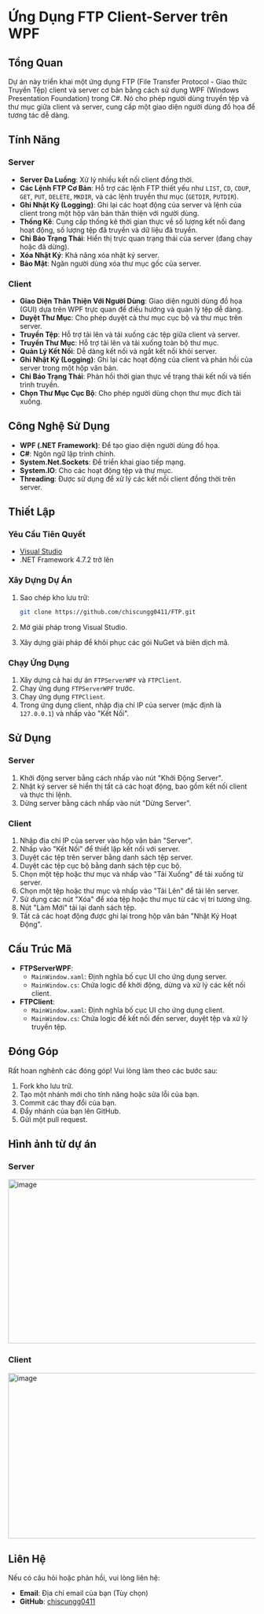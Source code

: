 # Ứng Dụng FTP Client-Server trên WPF

## Tổng Quan

Dự án này triển khai một ứng dụng FTP (File Transfer Protocol - Giao thức Truyền Tệp) client và server cơ bản bằng cách sử dụng WPF (Windows Presentation Foundation) trong C#. Nó cho phép người dùng truyền tệp và thư mục giữa client và server, cung cấp một giao diện người dùng đồ họa để tương tác dễ dàng.

## Tính Năng

### Server
-   **Server Đa Luồng**: Xử lý nhiều kết nối client đồng thời.
-   **Các Lệnh FTP Cơ Bản**: Hỗ trợ các lệnh FTP thiết yếu như `LIST`, `CD`, `CDUP`, `GET`, `PUT`, `DELETE`, `MKDIR`, và các lệnh truyền thư mục (`GETDIR`, `PUTDIR`).
-   **Ghi Nhật Ký (Logging)**: Ghi lại các hoạt động của server và lệnh của client trong một hộp văn bản thân thiện với người dùng.
-   **Thống Kê**: Cung cấp thống kê thời gian thực về số lượng kết nối đang hoạt động, số lượng tệp đã truyền và dữ liệu đã truyền.
-   **Chỉ Báo Trạng Thái**: Hiển thị trực quan trạng thái của server (đang chạy hoặc đã dừng).
-   **Xóa Nhật Ký**: Khả năng xóa nhật ký server.
-   **Bảo Mật**: Ngăn người dùng xóa thư mục gốc của server.

### Client
-   **Giao Diện Thân Thiện Với Người Dùng**: Giao diện người dùng đồ họa (GUI) dựa trên WPF trực quan để điều hướng và quản lý tệp dễ dàng.
-   **Duyệt Thư Mục**: Cho phép duyệt cả thư mục cục bộ và thư mục trên server.
-   **Truyền Tệp**: Hỗ trợ tải lên và tải xuống các tệp giữa client và server.
-   **Truyền Thư Mục**: Hỗ trợ tải lên và tải xuống toàn bộ thư mục.
-   **Quản Lý Kết Nối**: Dễ dàng kết nối và ngắt kết nối khỏi server.
-   **Ghi Nhật Ký (Logging)**: Ghi lại các hoạt động của client và phản hồi của server trong một hộp văn bản.
-   **Chỉ Báo Trạng Thái**: Phản hồi thời gian thực về trạng thái kết nối và tiến trình truyền.
-   **Chọn Thư Mục Cục Bộ**: Cho phép người dùng chọn thư mục đích tải xuống.

## Công Nghệ Sử Dụng

-   **WPF (.NET Framework)**: Để tạo giao diện người dùng đồ họa.
-   **C#**: Ngôn ngữ lập trình chính.
-   **System.Net.Sockets**: Để triển khai giao tiếp mạng.
-   **System.IO**: Cho các hoạt động tệp và thư mục.
-   **Threading**: Được sử dụng để xử lý các kết nối client đồng thời trên server.

## Thiết Lập

### Yêu Cầu Tiên Quyết
-   [Visual Studio](https://visualstudio.microsoft.com/)
-   .NET Framework 4.7.2 trở lên

### Xây Dựng Dự Án
1.  Sao chép kho lưu trữ:

    ```bash
    git clone https://github.com/chiscungg0411/FTP.git
    ```
2.  Mở giải pháp trong Visual Studio.
3.  Xây dựng giải pháp để khôi phục các gói NuGet và biên dịch mã.

### Chạy Ứng Dụng
1.  Xây dựng cả hai dự án `FTPServerWPF` và `FTPClient`.
2.  Chạy ứng dụng `FTPServerWPF` trước.
3.  Chạy ứng dụng `FTPClient`.
4.  Trong ứng dụng client, nhập địa chỉ IP của server (mặc định là `127.0.0.1`) và nhấp vào "Kết Nối".

## Sử Dụng

### Server

1.  Khởi động server bằng cách nhấp vào nút "Khởi Động Server".
2.  Nhật ký server sẽ hiển thị tất cả các hoạt động, bao gồm kết nối client và thực thi lệnh.
3.  Dừng server bằng cách nhấp vào nút "Dừng Server".

### Client

1.  Nhập địa chỉ IP của server vào hộp văn bản "Server".
2.  Nhấp vào "Kết Nối" để thiết lập kết nối với server.
3.  Duyệt các tệp trên server bằng danh sách tệp server.
4.  Duyệt các tệp cục bộ bằng danh sách tệp cục bộ.
5.  Chọn một tệp hoặc thư mục và nhấp vào "Tải Xuống" để tải xuống từ server.
6.  Chọn một tệp hoặc thư mục và nhấp vào "Tải Lên" để tải lên server.
7.  Sử dụng các nút "Xóa" để xóa tệp hoặc thư mục từ các vị trí tương ứng.
8.  Nút "Làm Mới" tải lại danh sách tệp.
9.  Tất cả các hoạt động được ghi lại trong hộp văn bản "Nhật Ký Hoạt Động".

## Cấu Trúc Mã

-   **FTPServerWPF**:
    -   `MainWindow.xaml`: Định nghĩa bố cục UI cho ứng dụng server.
    -   `MainWindow.cs`: Chứa logic để khởi động, dừng và xử lý các kết nối client.
-   **FTPClient**:
    -   `MainWindow.xaml`: Định nghĩa bố cục UI cho ứng dụng client.
    -   `MainWindow.cs`: Chứa logic để kết nối đến server, duyệt tệp và xử lý truyền tệp.

## Đóng Góp

Rất hoan nghênh các đóng góp! Vui lòng làm theo các bước sau:
1.  Fork kho lưu trữ.
2.  Tạo một nhánh mới cho tính năng hoặc sửa lỗi của bạn.
3.  Commit các thay đổi của bạn.
4.  Đẩy nhánh của bạn lên GitHub.
5.  Gửi một pull request.

## Hình ảnh từ dự án

### Server
<img width="644" height="333" alt="image" src="https://github.com/user-attachments/assets/3c8ef1ed-105d-40ab-98a2-5f1dda05dee1" />

### Client
<img width="544" height="336" alt="image" src="https://github.com/user-attachments/assets/6d50d9f9-34bd-4965-b0c1-c327fa359e8f" />


## Liên Hệ

Nếu có câu hỏi hoặc phản hồi, vui lòng liên hệ:

-   **Email**: Địa chỉ email của bạn (Tùy chọn)
-   **GitHub**: [chiscungg0411](https://github.com/chiscungg0411)
